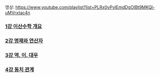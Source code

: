 영상: https://www.youtube.com/playlist?list=PLRx0vPvlEmdDgOIBt9MKQl-uMVrxtac4n

### [1강 이산수학 개요](/DisCrete%20Mathmatics/1.%20이산수학%20개요/README.md)

### [2강 명제와 연산자](/DisCrete%20Mathmatics/2.%20명제와%20연산자/README.md)

### [3강 역, 이, 대우](/DisCrete%20Mathmatics/3.%20역,%20이,%20대우/README.md)

### [4강 동치 관계](/DisCrete%20Mathmatics/4.%20%EB%8F%99%EC%B9%98/README.md)
